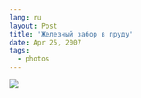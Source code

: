 ```yaml
---
lang: ru
layout: Post
title: 'Железный забор в пруду'
date: Apr 25, 2007
tags:
  - photos
---
```


![](http://wow.sapegin.me/3n1Q1L0K3224/Sapegin-Artem-20D-2007-03-24-283-8397.jpg)
